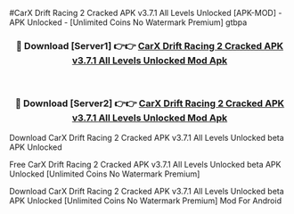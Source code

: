 #CarX Drift Racing 2 Cracked APK v3.7.1 All Levels Unlocked [APK-MOD] - APK Unlocked - [Unlimited Coins No Watermark Premium] gtbpa



<div align="center">

<h3>🔴 Download [Server1] 👉👉 <a href="https://momento.my/?title=CarX_Drift_Racing_2_Cracked_APK_v3.7.1_All_Levels_Unlocked">CarX Drift Racing 2 Cracked APK v3.7.1 All Levels Unlocked Mod Apk</a></h3><br>

<h3>🔴 Download [Server2] 👉👉 <a href="https://momento.my/?title=CarX_Drift_Racing_2_Cracked_APK_v3.7.1_All_Levels_Unlocked">CarX Drift Racing 2 Cracked APK v3.7.1 All Levels Unlocked Mod Apk</a></h3>
</div>



Download CarX Drift Racing 2 Cracked APK v3.7.1 All Levels Unlocked beta APK Unlocked

Free CarX Drift Racing 2 Cracked APK v3.7.1 All Levels Unlocked beta APK Unlocked [Unlimited Coins No Watermark Premium]

Download CarX Drift Racing 2 Cracked APK v3.7.1 All Levels Unlocked beta APK Unlocked [Unlimited Coins No Watermark Premium] Mod For Android
